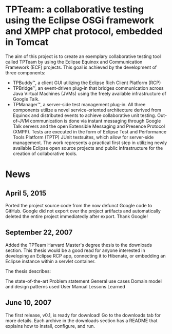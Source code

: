 # TPTeam: a collaborative testing using the Eclipse OSGi framework and XMPP chat protocol, embedded in Tomcat 
The aim of this project is to create an exemplary collaborative testing tool called TPTeam by using the Eclipse Equinox and Communication Framework (ECF) projects. This goal is achieved by the development of three components:

* TPBuddy™, a client GUI utilizing the Eclipse Rich Client Platform (RCP)
* TPBridge™, an event-driven plug-in that bridges communication across Java Virtual Machines (JVMs) using the freely available infrastructure of Google Talk.
* TPManager™, a server-side test management plug-in.
All three components utilize a novel service-oriented architecture derived from Equinox and distributed events to achieve collaborative unit testing. Out-of-JVM communication is done via instant messaging through Google Talk servers and the open Extensible Messaging and Presence Protocol (XMPP). Tests are executed in the form of Eclipse Test and Performance Tools Platform (TPTP) JUnit testsuites, which allow for server-side management. The work represents a practical first step in utilizing newly available Eclipse open source projects and public infrastructure for the creation of collaborative tools.

# News
## April 5, 2015
Ported the project source code from the now defunct Google code to GitHub.  Google did not export over the project artifacts and automatically deleted the entire project immediatedly after export.
Thank Google! <Shakes Fist>

## September 22, 2007
Added the TPTeam Harvard Master's degree thesis to the downloads section. This thesis would be a good read for anyone interested in developing an Eclipse RCP app, connecting it to Hibenate, or embedding an Eclipse instance within a servlet container.

The thesis describes:

The state-of-the-art
Problem statement
General use cases
Domain model and design patterns used
User Manual
Lessons Learned

## June 10, 2007
The first release, v0.1, is ready for download! Go to the downloads tab for more details. Each archive in the downloads section has a README that explains how to install, configure, and run.
